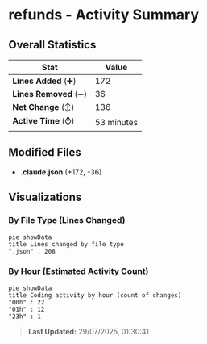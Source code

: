 # refunds - Activity Summary 

## Overall Statistics

| Stat                   | Value                                                             |
| ---------------------- | ----------------------------------------------------------------- |
| **Lines Added** (➕)   | 172                                          |
| **Lines Removed** (➖) | 36                                        |
| **Net Change** (↕)    | 136                |
| **Active Time** (⌚)   | 53 minutes |


## Modified Files
- **.claude.json** (+172, -36)

## Visualizations

### By File Type (Lines Changed)

```mermaid
pie showData
title Lines changed by file type
".json" : 208
```

### By Hour (Estimated Activity Count)

```mermaid
pie showData
title Coding activity by hour (count of changes)
"00h" : 22
"01h" : 12
"23h" : 1
```


> **Last Updated:** 29/07/2025, 01:30:41